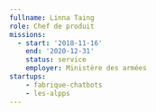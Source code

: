```yaml
---
fullname: Linna Taing
role: Chef de produit
missions:
  - start: '2018-11-16'
    end: '2020-12-31'
    status: service
    employer: Ministère des armées
startups:
    - fabrique-chatbots
    - les-alpps
---
```

